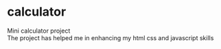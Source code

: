 # calculator
Mini calculator project<br>
The project has helped me in enhancing my html css and javascript skills
